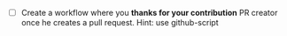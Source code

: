 - [ ] Create a workflow where you **thanks for your contribution** PR creator once he creates a pull request. Hint: use github-script